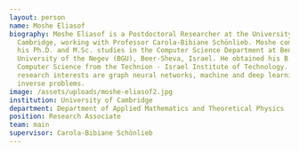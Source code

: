```yaml
---
layout: person
name: Moshe Eliasof
biography: Moshe Eliasof is a Postdoctoral Researcher at the University of
  Cambridge, working with Professor Carola-Bibiane Schönlieb. Moshe completed
  his Ph.D. and M.Sc. studies in the Computer Science Department at Ben-Gurion
  University of the Negev (BGU), Beer-Sheva, Israel. He obtained his B.Sc. in
  Computer Science from the Technion - Israel Institute of Technology. His main
  research interests are graph neural networks, machine and deep learning, and
  inverse problems.
image: /assets/uploads/moshe-eliasof2.jpg
institution: University of Cambridge
department: Department of Applied Mathematics and Theoretical Physics
position: Research Associate
team: main
supervisor: Carola-Bibiane Schönlieb
---
```

